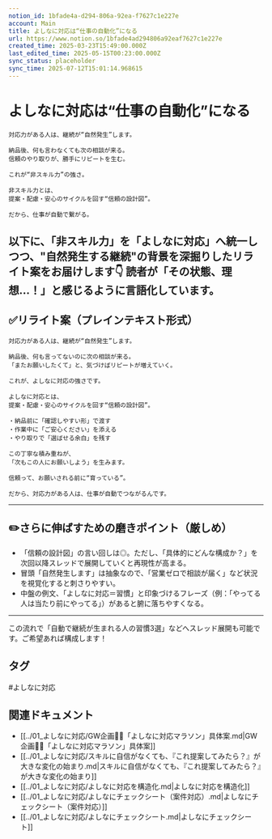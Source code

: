 ```yaml
---
notion_id: 1bfade4a-d294-806a-92ea-f7627c1e227e
account: Main
title: よしなに対応は“仕事の自動化”になる
url: https://www.notion.so/1bfade4ad294806a92eaf7627c1e227e
created_time: 2025-03-23T15:49:00.000Z
last_edited_time: 2025-05-15T00:23:00.000Z
sync_status: placeholder
sync_time: 2025-07-12T15:01:14.968615
---
```

# よしなに対応は“仕事の自動化”になる

```plain text
対応力がある人は、継続が“自然発生”します。

納品後、何も言わなくても次の相談が来る。
信頼のやり取りが、勝手にリピートを生む。

これが“非スキル力”の強さ。

非スキル力とは、
提案・配慮・安心のサイクルを回す“信頼の設計図”。

だから、仕事が自動で繋がる。
```
以下に、「非スキル力」を「よしなに対応」へ統一しつつ、"自然発生する継続"の背景を深掘りしたリライト案をお届けします👇
読者が「その状態、理想…！」と感じるように言語化しています。
---
## ✅リライト案（プレインテキスト形式）
```plain text
対応力がある人は、継続が“自然発生”します。

納品後、何も言ってないのに次の相談が来る。
「またお願いしたくて」と、気づけばリピートが増えていく。

これが、よしなに対応の強さです。

よしなに対応とは、
提案・配慮・安心のサイクルを回す“信頼の設計図”。

・納品前に「確認しやすい形」で渡す
・作業中に「ご安心ください」を添える
・やり取りで「選ばせる余白」を残す

この丁寧な積み重ねが、
「次もこの人にお願いしよう」を生みます。

信頼って、お願いされる前に“育っている”。

だから、対応力がある人は、仕事が自動でつながるんです。

```
---
## ✏️さらに伸ばすための磨きポイント（厳しめ）
- 「信頼の設計図」の言い回しは◎。ただし、「具体的にどんな構成か？」を次回以降スレッドで展開していくと再現性が高まる。
- 冒頭「自然発生します」は抽象なので、「営業ゼロで相談が届く」など状況を視覚化すると刺さりやすい。
- 中盤の例文、「よしなに対応＝習慣」と印象づけるフレーズ（例：「やってる人は当たり前にやってる」）があると腑に落ちやすくなる。
---
この流れで「自動で継続が生まれる人の習慣3選」などへスレッド展開も可能です。ご希望あれば構成します！

## タグ

#よしなに対応 

## 関連ドキュメント

- [[../01_よしなに対応/GW企画🏃‍♂️「よしなに対応マラソン」具体案.md|GW企画🏃‍♂️「よしなに対応マラソン」具体案]]
- [[../01_よしなに対応/スキルに自信がなくても、『これ提案してみたら？』が大きな変化の始まり.md|スキルに自信がなくても、『これ提案してみたら？』が大きな変化の始まり]]
- [[../01_よしなに対応/よしなに対応を構造化.md|よしなに対応を構造化]]
- [[../01_よしなに対応/よしなにチェックシート（案件対応）.md|よしなにチェックシート（案件対応）]]
- [[../01_よしなに対応/よしなにチェックシート.md|よしなにチェックシート]]
